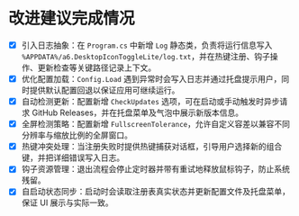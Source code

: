 # 改进建议完成情况

- [x] 引入日志抽象：在 `Program.cs` 中新增 `Log` 静态类，负责将运行信息写入 `%APPDATA%/a6.DesktopIconToggleLite/log.txt`，并在热键注册、钩子操作、更新检查等关键路径记录上下文。
- [x] 优化配置加载：`Config.Load` 遇到异常时会写入日志并通过托盘提示用户，同时提供默认配置回退以保证应用可继续运行。
- [x] 自动检测更新：配置新增 `CheckUpdates` 选项，可在启动或手动触发时异步请求 GitHub Releases，并在托盘菜单及气泡中展示新版本信息。
- [x] 全屏检测策略：配置新增 `FullscreenTolerance`，允许自定义容差以兼容不同分辨率与缩放比例的全屏窗口。
- [x] 热键冲突处理：当注册失败时提供热键捕获对话框，引导用户选择新的组合键，并把详细错误写入日志。
- [x] 钩子资源管理：退出流程会停止定时器并带有重试地释放鼠标钩子，防止系统残留。
- [x] 自启动状态同步：启动时会读取注册表真实状态并更新配置文件及托盘菜单，保证 UI 展示与实际一致。
